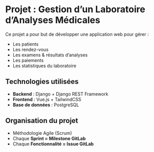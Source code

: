 # Projet : Gestion d’un Laboratoire d’Analyses Médicales

Ce projet a pour but de développer une application web pour gérer :
- Les patients
- Les rendez-vous
- Les examens & résultats d’analyses
- Les paiements
- Les statistiques du laboratoire

## Technologies utilisées
- **Backend** : Django + Django REST Framework
- **Frontend** : Vue.js + TailwindCSS
- **Base de données** : PostgreSQL

## Organisation du projet
- Méthodologie Agile (Scrum)
- Chaque **Sprint = Milestone GitLab**
- Chaque **Fonctionnalité = Issue GitLab**
